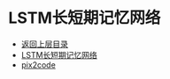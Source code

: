 # LSTM长短期记忆网络

* [返回上层目录](../recurrent-neural-network.md)
* [LSTM长短期记忆网络](long-short-term-memory-networks/long-short-term-memory-networks.md)
* [pix2code](pix2code/pix2code-Generating-Code-from-a-Graphical-User-Interface-Screenshot.md)


